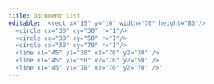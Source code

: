 ```yaml
---
title: Document list
editable: '<rect x="15" y="10" width="70" height="80"/>
  <circle cx="30" cy="30" r="1"/>
  <circle cx="30" cy="50" r="1"/>
  <circle cx="30" cy="70" r="1"/>
  <line x1="45" y1="30" x2="70" y2="30" />
  <line x1="45" y1="50" x2="70" y2="50" />
  <line x1="45" y1="70" x2="70" y2="70" />'
---
```

